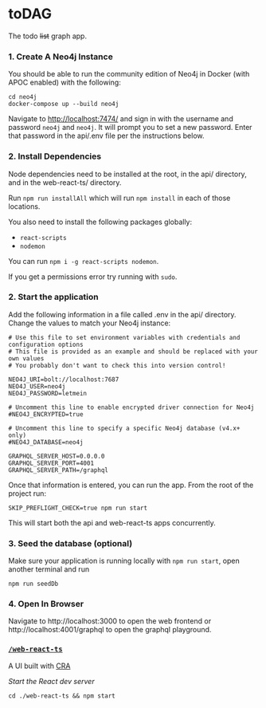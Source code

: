 # toDAG

The todo ~~list~~ graph app.

### 1. Create A Neo4j Instance

You should be able to run the community edition of Neo4j in Docker (with APOC enabled) with the following:

```
cd neo4j
docker-compose up --build neo4j
```

Navigate to [http://localhost:7474/](http://localhost:7474/) and sign in with the username and password `neo4j` and `neo4j`. It will prompt you to set a new password. Enter that password in the api/.env file per the instructions below.

### 2. Install Dependencies

Node dependencies need to be installed at the root, in the api/ directory, and in the web-react-ts/ directory.

Run `npm run installAll` which will run `npm install` in each of those locations.

You also need to install the following packages globally:

- `react-scripts`
- `nodemon`

You can run `npm i -g react-scripts nodemon`.

If you get a permissions error try running with `sudo`.

### 2. Start the application

Add the following information in a file called .env in the api/ directory. Change the values to match your Neo4j instance:

```
# Use this file to set environment variables with credentials and configuration options
# This file is provided as an example and should be replaced with your own values
# You probably don't want to check this into version control!

NEO4J_URI=bolt://localhost:7687
NEO4J_USER=neo4j
NEO4J_PASSWORD=letmein

# Uncomment this line to enable encrypted driver connection for Neo4j
#NEO4J_ENCRYPTED=true

# Uncomment this line to specify a specific Neo4j database (v4.x+ only)
#NEO4J_DATABASE=neo4j

GRAPHQL_SERVER_HOST=0.0.0.0
GRAPHQL_SERVER_PORT=4001
GRAPHQL_SERVER_PATH=/graphql

```

Once that information is entered, you can run the app. From the root of the project run:

```
SKIP_PREFLIGHT_CHECK=true npm run start
```

This will start both the api and web-react-ts apps concurrently.

### 3. Seed the database (optional)

Make sure your application is running locally with `npm run start`, open another terminal and run

```
npm run seedDb
```

### 4. Open In Browser

Navigate to http://localhost:3000 to open the web frontend or http://localhost:4001/graphql to open the graphql playground.

### [`/web-react-ts`](./web-react-ts)

A UI built with [CRA](https://reactjs.org/docs/create-a-new-react-app.html)

_Start the React dev server_

```
cd ./web-react-ts && npm start
```
